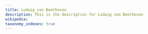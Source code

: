 ```yaml
---
title: Ludwig van Beethoven
description: This is the description for Ludwig van Beethoven
wikipedia: 
taxonomy_indexes: true
---
```

